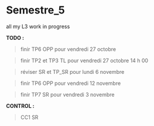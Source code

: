 # Semestre_5
all my L3 work in progress


**TODO :**
> finir TP6 OPP pour vendredi 27 octobre

> finir TP2 et TP3 TL pour vendredi 27 octobre 14 h 00

> réviser SR et TP_SR pour lundi 6 novembre

> finir TP6 OPP pour vendredi 12 novembre

> finir TP7 SR pour vendredi 3 novembre

**CONTROL :**
> CC1 SR
